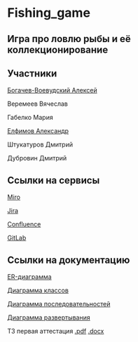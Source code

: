 # Fishing_game
## Игра про ловлю рыбы и её коллекционирование

## Участники
[Богачев-Воевудский Алексей](https://github.com/Aleygv)

Веремеев Вячеслав

Габелко Мария

[Елфимов Александр](https://github.com/Devonty)

Штукатуров Дмитрий

Дубровин Дмитрий

## Ссылки на сервисы
[Miro](https://miro.com/app/board/uXjVIeoOTUM=/)

[Jira](https://fishin-game.atlassian.net/jira/software/projects/FISH/summary)

[Confluence](https://fishin-game.atlassian.net/wiki/spaces/~7120203309141a3da648bcae16a22bff504c60/pages/edit-v2/65543?draftShareId=eb00362f-602d-4876-89a9-e72e69b805d1)

[GitLab](https://gitlab.minecraftslaves.duckdns.org/Aleygv/fishing-game)

## Ссылки на документацию
[ER-диаграмма](https://github.com/Aleygv/Fishing_game/blob/main/Diagrams/ER-%D0%B4%D0%B8%D0%B0%D0%B3%D1%80%D0%B0%D0%BC%D0%BC%D0%B0.png)

[Диаграмма классов](https://github.com/Aleygv/Fishing_game/blob/main/Diagrams/%D0%94%D0%B8%D0%B0%D0%B3%D1%80%D0%B0%D0%BC%D0%BC%D0%B0%20%D0%BA%D0%BB%D0%B0%D1%81%D0%BE%D0%B2.png)

[Диаграмма последовательностей](https://github.com/Aleygv/Fishing_game/blob/main/Diagrams/%D0%94%D0%B8%D0%B0%D0%B3%D1%80%D0%B0%D0%BC%D0%BC%D0%B0%20%D0%BF%D0%BE%D1%81%D0%BB%D0%B5%D0%B4%D0%BE%D0%B2%D0%B0%D1%82%D0%B5%D0%BB%D1%8C%D0%BD%D0%BE%D1%81%D1%82%D0%B5%D0%B9.png)

[Диаграмма развертывания](https://github.com/Aleygv/Fishing_game/blob/main/Diagrams/%D0%94%D0%B8%D0%B0%D0%B3%D1%80%D0%B0%D0%BC%D0%BC%D0%B0%20%D1%80%D0%B0%D0%B7%D0%B2%D1%91%D1%80%D1%82%D1%8B%D0%B2%D0%B0%D0%BD%D0%B8%D1%8F.png)

ТЗ первая аттестация [.pdf](https://github.com/Aleygv/Fishing_game/blob/main/Documents/%D0%A2%D0%97%20%D0%BF%D0%B5%D1%80%D0%B2%D0%B0%D1%8F%20%D0%B0%D1%82%D1%82%D0%B0.pdf) [.docx](https://github.com/Aleygv/Fishing_game/blob/main/Documents/%D0%A2%D0%97%20%D0%BF%D0%B5%D1%80%D0%B2%D0%B0%D1%8F%20%D0%B0%D1%82%D1%82%D0%B0.docx)
